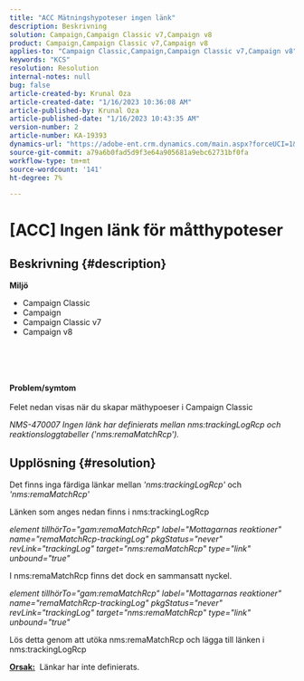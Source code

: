```yaml
---
title: "ACC Mätningshypoteser ingen länk"
description: Beskrivning
solution: Campaign,Campaign Classic v7,Campaign v8
product: Campaign,Campaign Classic v7,Campaign v8
applies-to: "Campaign Classic,Campaign,Campaign Classic v7,Campaign v8"
keywords: "KCS"
resolution: Resolution
internal-notes: null
bug: false
article-created-by: Krunal Oza
article-created-date: "1/16/2023 10:36:08 AM"
article-published-by: Krunal Oza
article-published-date: "1/16/2023 10:43:35 AM"
version-number: 2
article-number: KA-19393
dynamics-url: "https://adobe-ent.crm.dynamics.com/main.aspx?forceUCI=1&pagetype=entityrecord&etn=knowledgearticle&id=f1599094-8995-ed11-aad1-6045bd006793"
source-git-commit: a79a6b0fad5d9f3e64a905681a9ebc62731bf0fa
workflow-type: tm+mt
source-wordcount: '141'
ht-degree: 7%

---
```


# [ACC] Ingen länk för måtthypoteser

## Beskrivning {#description}

<b>Miljö</b>
- Campaign Classic
- Campaign
- Campaign Classic v7
- Campaign v8

<br><br> <br><br><b>Problem/symtom</b><br><br>Felet nedan visas när du skapar mäthypoeser i Campaign Classic

*NMS-470007 Ingen länk har definierats mellan nms:trackingLogRcp och reaktionsloggtabeller (&#39;nms:remaMatchRcp&#39;).*

## Upplösning {#resolution}


Det finns inga färdiga länkar mellan *&#39;nms:trackingLogRcp&#39;* och *&#39;nms:remaMatchRcp&#39;*

Länken som anges nedan finns i nms:trackingLogRcp

*element tillhörTo=&quot;gam:remaMatchRcp&quot; label=&quot;Mottagarnas reaktioner&quot; name=&quot;remaMatchRcp-trackingLog&quot; pkgStatus=&quot;never&quot; revLink=&quot;trackingLog&quot; target=&quot;nms:remaMatchRcp&quot; type=&quot;link&quot; unbound=&quot;true&quot;*

I nms:remaMatchRcp finns det dock en sammansatt nyckel.

*element tillhörTo=&quot;gam:remaMatchRcp&quot; label=&quot;Mottagarnas reaktioner&quot; name=&quot;remaMatchRcp-trackingLog&quot; pkgStatus=&quot;never&quot; revLink=&quot;trackingLog&quot; target=&quot;nms:remaMatchRcp&quot; type=&quot;link&quot; unbound=&quot;true&quot;*

Lös detta genom att utöka nms:remaMatchRcp och lägga till länken i nms:trackingLogRcp



<b><u>Orsak:</u></b>  Länkar har inte definierats.
